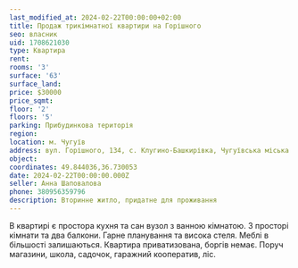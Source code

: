 ```yaml
---
last_modified_at: 2024-02-22T00:00:00+02:00
title: Продаж трикімнатної квартири на Горішного
seo: власник
uid: 1708621030
type: Квартира
rent:
rooms: '3'
surface: '63'
surface_land:
price: $30000
price_sqmt:
floor: '2'
floors: '5'
parking: Прибудинкова територія
region:
location: м. Чугуїв
address: вул. Горішного, 134, с. Клугино-Башкирівка, Чугуївська міська територіальна громада
object:
coordinates: 49.844036,36.730053
date: 2024-02-22T00:00:00.000Z
seller: Анна Шаповалова
phone: 380956359796
description: Вторинне житло, придатне для проживання
---
```


В квартирі є простора кухня та сан вузол з ванною кімнатою. 3 просторі кімнати та два балкони. Гарне планування та висока стеля. Меблі в більшості залишаються. Квартира приватизована, боргів немає. Поруч магазини, школа, садочок, гаражний кооператив, ліс.
